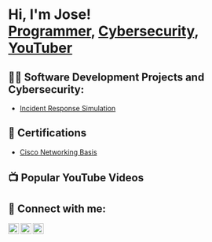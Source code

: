 <h1>Hi, I'm Jose! <br/><a href="https://github.com/Aneudyen">Programmer</a>, <a href="https://www.linkedin.com/in/joseeustatenunez/">Cybersecurity</a>, <a href="https://www.youtube.com/@AneudyTutoriales">YouTuber</a></h1>

<h2>👨‍💻 Software Development Projects and Cybersecurity: </h2>

- [Incident Response Simulation](https://github.com/Aneudyen/Incident-Response-Simulation)
  

 
 
<h2>🧾 Certifications</h2>  

- [Cisco Networking Basis](https://www.credly.com/badges/68e9536f-b380-47d2-b578-496c4df05bd6)


<h2>📺 Popular YouTube Videos</h2>


<h2> 🤳 Connect with me:</h2>

[<img align="left" alt="Jose | YouTube" width="22px" src="https://cdn.jsdelivr.net/npm/simple-icons@v3/icons/youtube.svg" />][youtube]
[<img align="left" alt="Jose | Twitter" width="22px" src="https://cdn.jsdelivr.net/npm/simple-icons@v3/icons/twitter.svg" />][twitter]
[<img align="left" alt="Jose| LinkedIn" width="22px" src="https://cdn.jsdelivr.net/npm/simple-icons@v3/icons/linkedin.svg" />][linkedin]

[twitter]: https://x.com/EustateJose
[youtube]: https://www.youtube.com/@AneudyTutoriales
[linkedin]: https://www.linkedin.com/in/joseeustatenunez/

<!--
**joshmadakor1/joshmadakor1** is a ✨ _special_ ✨ repository because its `README.md` (this file) appears on your GitHub profile.

Here are some ideas to get you started:

- 🔭 I’m currently working on ...
- 🌱 I’m currently learning ...
- 👯 I’m looking to collaborate on ...
- 🤔 I’m looking for help with ...
- 💬 Ask me about ...
- 📫 How to reach me: ...
- 😄 Pronouns: ...
- ⚡ Fun fact: ...
-->
